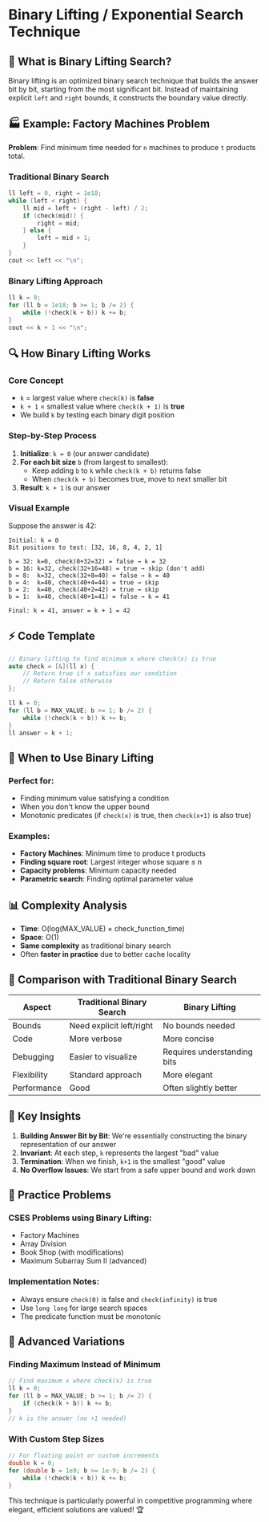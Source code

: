 # Binary Lifting / Exponential Search Technique

## 🎯 **What is Binary Lifting Search?**

Binary lifting is an optimized binary search technique that builds the answer bit by bit, starting from the most significant bit. Instead of maintaining explicit `left` and `right` bounds, it constructs the boundary value directly.

## 🏭 **Example: Factory Machines Problem**

**Problem**: Find minimum time needed for `n` machines to produce `t` products total.

### **Traditional Binary Search**
```cpp
ll left = 0, right = 1e18;
while (left < right) {
    ll mid = left + (right - left) / 2;
    if (check(mid)) {
        right = mid;
    } else {
        left = mid + 1;
    }
}
cout << left << "\n";
```

### **Binary Lifting Approach**
```cpp
ll k = 0;
for (ll b = 1e18; b >= 1; b /= 2) {
    while (!check(k + b)) k += b;
}
cout << k + 1 << "\n";
```

## 🔍 **How Binary Lifting Works**

### **Core Concept**
- `k` = largest value where `check(k)` is **false**
- `k + 1` = smallest value where `check(k + 1)` is **true**
- We build `k` by testing each binary digit position

### **Step-by-Step Process**

1. **Initialize**: `k = 0` (our answer candidate)
2. **For each bit size** `b` (from largest to smallest):
   - Keep adding `b` to `k` while `check(k + b)` returns false
   - When `check(k + b)` becomes true, move to next smaller bit
3. **Result**: `k + 1` is our answer

### **Visual Example**
Suppose the answer is 42:

```
Initial: k = 0
Bit positions to test: [32, 16, 8, 4, 2, 1]

b = 32: k=0, check(0+32=32) = false → k = 32
b = 16: k=32, check(32+16=48) = true → skip (don't add)
b = 8:  k=32, check(32+8=40) = false → k = 40  
b = 4:  k=40, check(40+4=44) = true → skip
b = 2:  k=40, check(40+2=42) = true → skip
b = 1:  k=40, check(40+1=41) = false → k = 41

Final: k = 41, answer = k + 1 = 42
```

## ⚡ **Code Template**

```cpp
// Binary lifting to find minimum x where check(x) is true
auto check = [&](ll x) {
    // Return true if x satisfies our condition
    // Return false otherwise
};

ll k = 0;
for (ll b = MAX_VALUE; b >= 1; b /= 2) {
    while (!check(k + b)) k += b;
}
ll answer = k + 1;
```

## 🎯 **When to Use Binary Lifting**

### **Perfect for:**
- Finding minimum value satisfying a condition
- When you don't know the upper bound
- Monotonic predicates (if `check(x)` is true, then `check(x+1)` is also true)

### **Examples:**
- **Factory Machines**: Minimum time to produce t products
- **Finding square root**: Largest integer whose square ≤ n
- **Capacity problems**: Minimum capacity needed
- **Parametric search**: Finding optimal parameter value

## 📊 **Complexity Analysis**

- **Time**: O(log(MAX_VALUE) × check_function_time)
- **Space**: O(1)
- **Same complexity** as traditional binary search
- Often **faster in practice** due to better cache locality

## 🔄 **Comparison with Traditional Binary Search**

| Aspect | Traditional Binary Search | Binary Lifting |
|--------|--------------------------|----------------|
| Bounds | Need explicit left/right | No bounds needed |
| Code | More verbose | More concise |
| Debugging | Easier to visualize | Requires understanding bits |
| Flexibility | Standard approach | More elegant |
| Performance | Good | Often slightly better |

## 🧠 **Key Insights**

1. **Building Answer Bit by Bit**: We're essentially constructing the binary representation of our answer
2. **Invariant**: At each step, `k` represents the largest "bad" value
3. **Termination**: When we finish, `k+1` is the smallest "good" value
4. **No Overflow Issues**: We start from a safe upper bound and work down

## 📝 **Practice Problems**

### **CSES Problems using Binary Lifting:**
- Factory Machines
- Array Division
- Book Shop (with modifications)
- Maximum Subarray Sum II (advanced)

### **Implementation Notes:**
- Always ensure `check(0)` is false and `check(infinity)` is true
- Use `long long` for large search spaces
- The predicate function must be monotonic

## 🚀 **Advanced Variations**

### **Finding Maximum Instead of Minimum**
```cpp
// Find maximum x where check(x) is true
ll k = 0;
for (ll b = MAX_VALUE; b >= 1; b /= 2) {
    if (check(k + b)) k += b;
}
// k is the answer (no +1 needed)
```

### **With Custom Step Sizes**
```cpp
// For floating point or custom increments
double k = 0;
for (double b = 1e9; b >= 1e-9; b /= 2) {
    while (!check(k + b)) k += b;
}
```

This technique is particularly powerful in competitive programming where elegant, efficient solutions are valued! 🏆